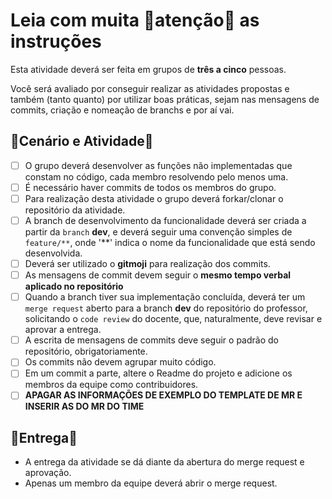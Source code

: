# Leia com muita 🚒atenção🧯 as instruções

Esta atividade deverá ser feita em grupos de <b>três a cinco</b> pessoas.

Você será avaliado por conseguir realizar as atividades propostas e também (tanto quanto) por utilizar boas práticas, sejam nas mensagens de commits, criação e nomeação de branchs e por aí vai.

## 🎥Cenário e Atividade🎥

- [ ] O grupo deverá desenvolver as funções não implementadas que constam no código, cada membro resolvendo pelo menos uma.
- [ ] É necessário haver commits de todos os membros do grupo.
- [ ] Para realização desta atividade o grupo deverá forkar/clonar o repositório da atividade.
- [ ] A branch de desenvolvimento da funcionalidade deverá ser criada a partir da ``branch`` **dev**, e deverá seguir uma convenção simples de `feature/**`, onde '**' indica o nome da funcionalidade que está sendo desenvolvida.
- [ ] Deverá ser utilizado o **gitmoji** para realização dos commits.
- [ ] As mensagens de commit devem seguir o **mesmo tempo verbal aplicado no repositório**
- [ ] Quando a branch tiver sua implementação concluída, deverá ter um `merge request` aberto para a branch **dev** do repositório do professor, solicitando o `code review` do docente, que, naturalmente, deve revisar e aprovar a entrega.
- [ ] A escrita de mensagens de commits deve seguir o padrão do repositório, obrigatoriamente.
- [ ] Os commits não devem agrupar muito código.
- [ ] Em um commit a parte, altere o Readme do projeto e adicione os membros da equipe como contribuidores.
- [ ] **APAGAR AS INFORMAÇÕES DE EXEMPLO DO TEMPLATE DE MR E INSERIR AS DO MR DO TIME**

## 🚌Entrega🚌
- A entrega da atividade se dá diante da abertura do merge request e aprovação.
- Apenas um membro da equipe deverá abrir o merge request.

